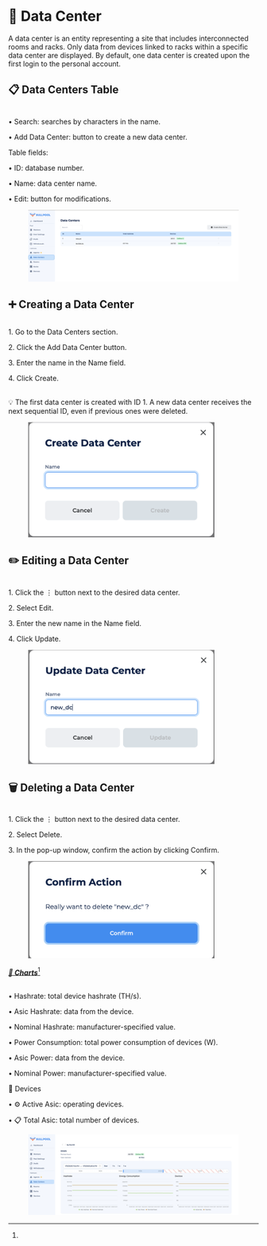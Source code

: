 # 🏢 Data Center

A data center is an entity representing a site that includes interconnected rooms and racks. Only data from devices linked to racks within a specific data center are displayed. By default, one data center is created upon the first login to the personal account.

## 📋 Data Centers Table

\
• Search: searches by characters in the name.

• Add Data Center: button to create a new data center.

Table fields:

• ID: database number.

• Name: data center name.

• Edit: button for modifications.

<figure><img src="../../../.gitbook/assets/Снимок экрана 2025-01-13 в 20.00.48.png" alt=""><figcaption></figcaption></figure>

## ➕ Creating a Data Center

\
1\. Go to the Data Centers section.

2\. Click the Add Data Center button.

3\. Enter the name in the Name field.

4\. Click Create.

\
💡 The first data center is created with ID 1. A new data center receives the next sequential ID, even if previous ones were deleted.

<figure><img src="../../../.gitbook/assets/Снимок экрана 2025-01-13 в 20.01.05.png" alt="" width="375"><figcaption></figcaption></figure>

## ✏️ Editing a Data Center

\
1\. Click the ⋮ button next to the desired data center.

2\. Select Edit.

3\. Enter the new name in the Name field.

4\. Click Update.

<figure><img src="../../../.gitbook/assets/Снимок экрана 2025-01-13 в 20.01.23.png" alt="" width="375"><figcaption></figcaption></figure>

## 🗑️ Deleting a Data Center

\
1\. Click the ⋮ button next to the desired data center.

2\. Select Delete.

3\. In the pop-up window, confirm the action by clicking Confirm.

<figure><img src="../../../.gitbook/assets/Снимок экрана 2025-01-13 в 20.01.44.png" alt="" width="375"><figcaption></figcaption></figure>



[_**🔹 Charts**_](#user-content-fn-1)[^1]

\
• Hashrate: total device hashrate (TH/s).

• Asic Hashrate: data from the device.

• Nominal Hashrate: manufacturer-specified value.

• Power Consumption: total power consumption of devices (W).

• Asic Power: data from the device.

• Nominal Power: manufacturer-specified value.

🔹 Devices

• ⚙️ Active Asic: operating devices.

• 📋 Total Asic: total number of devices.

<figure><img src="../../../.gitbook/assets/Снимок экрана 2025-01-13 в 20.04.38.png" alt=""><figcaption></figcaption></figure>

[^1]: 
